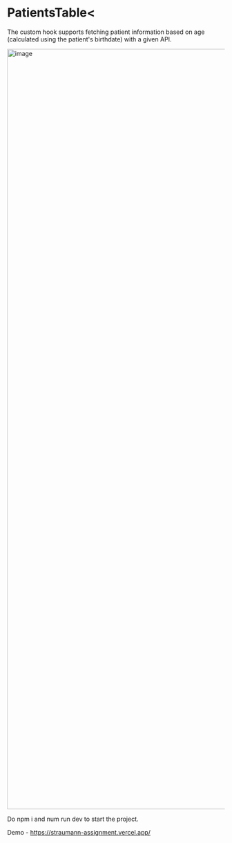 # PatientsTable< 

The custom hook supports fetching patient information based on age (calculated using the patient's birthdate) with a given API.

<img width="1759" alt="image" src="https://github.com/ramkole/straumann-assignment/assets/56620810/fa1c8804-6a5d-4dca-a8f9-dce6320d19a4">

Do npm i and num run dev to start the project. 

Demo - https://straumann-assignment.vercel.app/
